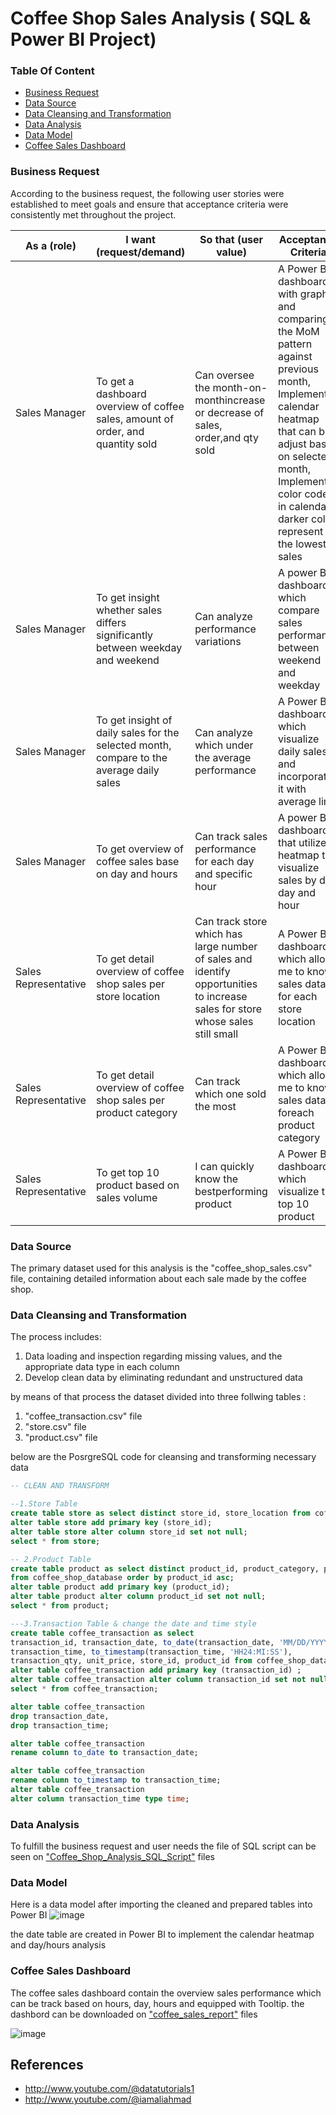 # Coffee Shop Sales Analysis ( SQL & Power BI Project)

### Table Of Content
- [Business Request](#business-request)
- [Data Source](#data-source)
- [Data Cleansing and Transformation](#data-cleansing-and-transformation)
- [Data Analysis](#data-analysis)
- [Data Model](#data-model)
- [Coffee Sales Dashboard](#coffee-sales-dashboard)
### Business Request
According to the business request, the following user stories were established to meet  goals and ensure that acceptance criteria were consistently met throughout the project.

|As a (role)| I want (request/demand) | So that (user value) | Acceptance Criteria |
|-----------|-------------------------|----------------------|---------------------|
|Sales Manager| To get a dashboard overview of coffee sales, amount of order, and quantity sold|Can oversee the month-on-monthincrease or decrease of sales, order,and qty sold |A Power BI dashboard with graphs and comparing the MoM pattern against previous month, Implement calendar heatmap that can be adjust based on selected month, Implement color code in calendar, darker color represent the lowest sales |
|Sales Manager| To get insight whether sales differs significantly between weekday and weekend|Can analyze performance variations|A power BI dashboard which compare sales performance between weekend and weekday|
|Sales Manager|To get insight of daily sales for the selected month, compare to the average daily sales| Can analyze which under the average performance |A Power BI dashboard which visualize daily sales and incorporate it with average line|
|Sales Manager|To get overview of coffee sales base on day and hours |Can track sales performance for each day and specific hour| A power BI dashboard that utilize heatmap to visualize sales by day day and hour|
|Sales Representative|To get detail overview of coffee shop sales per store location |Can track store which has large number of sales and identify opportunities to increase sales for store whose sales still small |A Power BI dashboard which allows me to know sales data for each store location|
|Sales Representative| To get detail overview of coffee shop sales per product category |Can track which one sold the most|A Power BI dashboard which allows me to know sales data foreach product category|
|Sales Representative|To get top 10 product based on sales volume | I can quickly know the bestperforming product |A Power BI dashboard which visualize the top 10 product|

### Data Source
The primary dataset used for this analysis is the "coffee_shop_sales.csv" file, containing detailed information about each sale made by the coffee shop.

### Data Cleansing and Transformation 
The process includes:
   1. Data loading and inspection regarding missing values, and the appropriate data type in each column 
   2. Develop clean data by eliminating redundant and unstructured data


by means of that process the dataset divided into three follwing tables :
   1. "coffee_transaction.csv" file
   2. "store.csv" file
   3. "product.csv" file 

below are the PosrgreSQL code for cleansing and transforming necessary data 

```sql
-- CLEAN AND TRANSFORM

--1.Store Table
create table store as select distinct store_id, store_location from coffee_shop_database;
alter table store add primary key (store_id);
alter table store alter column store_id set not null;
select * from store;

-- 2.Product Table
create table product as select distinct product_id, product_category, product_type, product_detail 
from coffee_shop_database order by product_id asc;
alter table product add primary key (product_id);
alter table product alter column product_id set not null;
select * from product;

---3.Transaction Table & change the date and time style
create table coffee_transaction as select 
transaction_id, transaction_date, to_date(transaction_date, 'MM/DD/YYYY'),
transaction_time, to_timestamp(transaction_time, 'HH24:MI:SS'), 
transaction_qty, unit_price, store_id, product_id from coffee_shop_database;
alter table coffee_transaction add primary key (transaction_id) ;
alter table coffee_transaction alter column transaction_id set not null;
select * from coffee_transaction;

alter table coffee_transaction
drop transaction_date,
drop transaction_time;

alter table coffee_transaction
rename column to_date to transaction_date;

alter table coffee_transaction
rename column to_timestamp to transaction_time;
alter table coffee_transaction
alter column transaction_time type time;
```
### Data Analysis 
To fulfill the business request and user needs the file of SQL script can be seen on ["Coffee_Shop_Analysis_SQL_Script"](https://github.com/tasyaarf/SQL-PowerBI-Project-Coffee-Shop-Analysis-/blob/8c1061b5976be06e4e6eea79e04714ede5192233/Coffe_Shop_Analysis_SQL_Script.sql) files

### Data Model 
Here is a data model after importing the cleaned and prepared tables into Power BI
![image](https://github.com/user-attachments/assets/d5de4078-1515-4c94-bbdc-68baaf6e95be)

the date table are created in Power BI to implement the calendar heatmap and day/hours analysis


### Coffee Sales Dashboard

The coffee sales dashboard contain the overview sales performance which can be track based on hours, day, hours and equipped with Tooltip.
the dashbord can be downloaded on ["coffee_sales_report"](https://github.com/tasyaarf/SQL-PowerBI-Project-Coffee-Shop-Analysis-/blob/084dc6180bfadbd8a20ba100be5b6ae81cfaf704/coffee_sales_report.pbix) files 

![image](https://github.com/user-attachments/assets/921ea239-f27d-4afb-a05a-b524111fe813)

## References
- http://www.youtube.com/@datatutorials1
- http://www.youtube.com/@iamaliahmad




